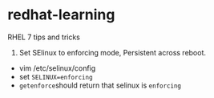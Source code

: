 # redhat-learning
RHEL 7 tips and tricks

1. Set SElinux to enforcing mode, Persistent across reboot.
- vim /etc/selinux/config
- set `SELINUX=enforcing`
- `getenforce`should return that selinux is `enforcing`
